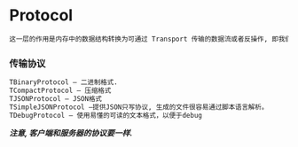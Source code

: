 # Protocol
```md
这一层的作用是内存中的数据结构转换为可通过 Transport 传输的数据流或者反操作, 即我们所谓的 序列化 和 反序列化.
```
### 传输协议
```md
TBinaryProtocol – 二进制格式.
TCompactProtocol – 压缩格式
TJSONProtocol – JSON格式
TSimpleJSONProtocol –提供JSON只写协议, 生成的文件很容易通过脚本语言解析。
TDebugProtocol – 使用易懂的可读的文本格式，以便于debug
```
***注意, 客户端和服务器的协议要一样.***

